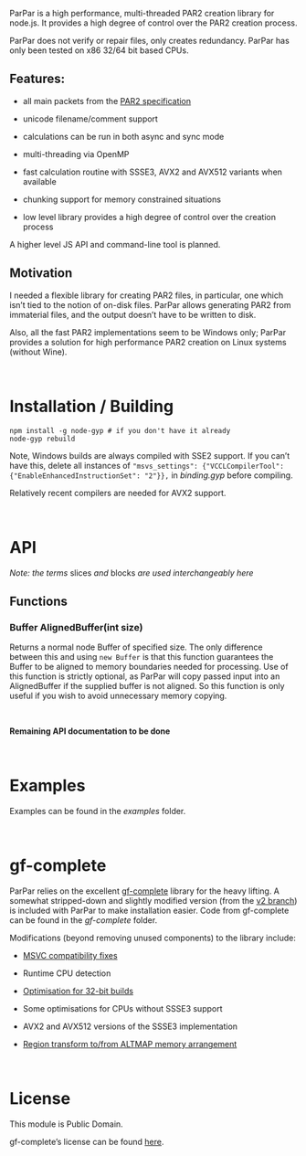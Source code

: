 ParPar is a high performance, multi-threaded PAR2 creation library for node.js.
It provides a high degree of control over the PAR2 creation process.

ParPar does not verify or repair files, only creates redundancy. ParPar has only
been tested on x86 32/64 bit based CPUs.

Features:
---------

-   all main packets from the [PAR2
    specification](<http://parchive.sourceforge.net/docs/specifications/parity-volume-spec/article-spec.html>)

-   unicode filename/comment support

-   calculations can be run in both async and sync mode

-   multi-threading via OpenMP

-   fast calculation routine with SSSE3, AVX2 and AVX512 variants when available

-   chunking support for memory constrained situations

-   low level library provides a high degree of control over the creation
    process

A higher level JS API and command-line tool is planned.

Motivation
----------

I needed a flexible library for creating PAR2 files, in particular, one which
isn’t tied to the notion of on-disk files. ParPar allows generating PAR2 from
immaterial files, and the output doesn’t have to be written to disk.

Also, all the fast PAR2 implementations seem to be Windows only; ParPar provides
a solution for high performance PAR2 creation on Linux systems (without Wine).

 

Installation / Building
=======================

~~~~~~~~~~~~~~~~~~~~~~~~~~~~~~~~~~~~~~~~~~~~~~~~~~~~~~~~~~~~~~~~~~~~~~~~~~~~~~~~
npm install -g node-gyp # if you don't have it already
node-gyp rebuild
~~~~~~~~~~~~~~~~~~~~~~~~~~~~~~~~~~~~~~~~~~~~~~~~~~~~~~~~~~~~~~~~~~~~~~~~~~~~~~~~

Note, Windows builds are always compiled with SSE2 support. If you can’t have
this, delete all instances of `"msvs_settings": {"VCCLCompilerTool":
{"EnableEnhancedInstructionSet": "2"}},` in *binding.gyp* before compiling.

Relatively recent compilers are needed for AVX2 support.

 

API
===

*Note: the terms* slices *and* blocks *are used interchangeably here*

Functions
---------

### Buffer AlignedBuffer(int size)

Returns a normal node Buffer of specified size. The only difference between this
and using `new Buffer` is that this function guarantees the Buffer to be aligned
to memory boundaries needed for processing. Use of this function is strictly
optional, as ParPar will copy passed input into an AlignedBuffer if the supplied
buffer is not aligned. So this function is only useful if you wish to avoid
unnecessary memory copying.

 

**Remaining API documentation to be done**

 

Examples
========

Examples can be found in the *examples* folder.

 

gf-complete
===========

ParPar relies on the excellent
[gf-complete](<http://jerasure.org/jerasure/gf-complete>) library for the heavy
lifting. A somewhat stripped-down and slightly modified version (from the [v2
branch](<http://jerasure.org/jerasure/gf-complete/tree/v2>)) is included with
ParPar to make installation easier. Code from gf-complete can be found in the
*gf-complete* folder.

Modifications (beyond removing unused components) to the library include:

-   [MSVC compatibility
    fixes](<http://jerasure.org/jerasure/gf-complete/issues/6>)

-   Runtime CPU detection

-   [Optimisation for 32-bit
    builds](<http://jerasure.org/jerasure/gf-complete/issues/7>)

-   Some optimisations for CPUs without SSSE3 support

-   AVX2 and AVX512 versions of the SSSE3 implementation

-   [Region transform to/from ALTMAP memory
    arrangement](<http://jerasure.org/jerasure/gf-complete/issues/9>)

 

License
=======

This module is Public Domain.

gf-complete’s license can be found
[here](<http://jerasure.org/jerasure/gf-complete/blob/master/License.txt>).
